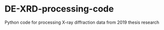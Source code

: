 # DE-XRD-processing-code
Python code for processing X-ray diffraction data from 2019 thesis research
